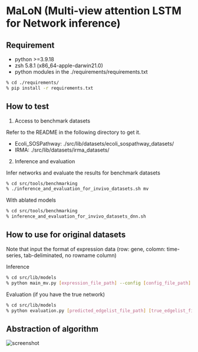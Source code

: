 # MaLoN (Multi-view attention LSTM for Network inference)

## Requirement

- python >=3.9.18
- zsh 5.8.1 (x86_64-apple-darwin21.0)
- python modules in the ./requirements/requirements.txt

```sh
% cd ./requirements/
% pip install -r requirements.txt
```


## How to test

1. Access to benchmark datasets

Refer to the README in the following directory to get it.

- Ecoli_SOSPathway: ./src/lib/datasets/ecoli_sospathway_datasets/
- IRMA: ./src/lib/datasets/irma_datasets/

2. Inference and evaluation

Infer networks and evaluate the results for benchmark datasets

```sh
% cd src/tools/benchmarking
% ./inference_and_evaluation_for_invivo_datasets.sh mv
```

With ablated models

```sh
% cd src/tools/benchmarking
% inference_and_evaluation_for_invivo_datasets_dnn.sh
```


## How to use for original datasets

Note that input the format of expression data (row: gene, colomn: time-series, tab-deliminated, no rowname column)

Inference
```sh
% cd src/lib/models
% python main_mv.py [expression_file_path] --config [config_file_path] --name [dataset_name]
```

Evaluation (if you have the true network)
```sh
% cd src/lib/models
% python evaluation.py [predicted_edgelist_file_path] [true_edgelist_file_path] [dataset_name] [output_directory_path]
```


## Abstraction of algorithm
![screenshot](https://github.com/funalab/MaLoN/raw/images/figure1.png)
